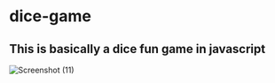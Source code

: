# dice-game
## This is basically a dice fun game in javascript  


![Screenshot (11)](https://user-images.githubusercontent.com/60787730/76336422-ff7efa80-631b-11ea-9db3-7b96378d8658.png)
